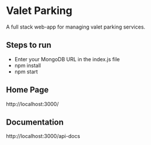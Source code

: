# Valet Parking
A full stack web-app for managing valet parking services.

## Steps to run
- Enter your MongoDB URL in the index.js file
- npm install
- npm start

## Home Page
http://localhost:3000/

## Documentation
http://localhost:3000/api-docs

